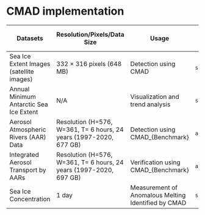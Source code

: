 # CMAD implementation

| **Datasets**                                            | **Resolution/Pixels/Data Size**                                           | **Usage**                                    | **Python Files**                    | **Downloading the Data Source**                  |
|---------------------------------------------------------|----------------------------------------------------------------------------|----------------------------------------------|-------------------------------------|-------------------------------------------------|
| Sea Ice Extent Images (satellite images)                | 332 × 316 pixels (648 MB)                                                  | Detection using CMAD                         | `sea_ice_detection.py`              | [NOAA Sea Ice Extent Images](https://noaadata.apps.nsidc.org/NOAA/G02135/south/daily/images/)  |
| Annual Minimum Antarctic Sea Ice Extent                 | N/A                                                                       | Visualization and trend analysis             | `sea_ice_analysis.py`               | [Understanding Climate: Antarctic Sea Ice Extent](https://www.climate.gov/news-features/understanding-climate/understanding-climate-antarctic-sea-ice-extent) |
| Aerosol Atmospheric Rivers (AAR) Data                   | Resolution (H=576, W=361, T= 6 hours, 24 years (1997-2020, 677 GB)         | Detection using CMAD_{Benchmark}             | `aerosol_river_verification.py`     | [Atmospheric Rivers Dataset](https://dataverse.ucla.edu/dataset.xhtml?persistentId=doi:10.25346/S6/CXO9PD)                       |
| Integrated Aerosol Transport by AARs                    | Resolution (H=576, W=361, T= 6 hours, 24 years (1997-2020, 697 GB)         | Verification using CMAD_{Benchmark}                | `aerosol_transport_detection.py`    | [MERRA-2 Dataset](https://gmao.gsfc.nasa.gov/reanalysis/MERRA-2/)                                  |
| Sea Ice Concentration                                   | 1 day                                                                      | Measurement of Anomalous Melting Identified by CMAD | `sea_ice_concentration_analysis.py` | [NSIDC Data Archives](https://nsidc.org/data/nsidc-0051/versions/2)                             |
